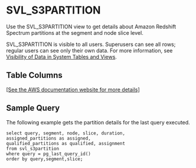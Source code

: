 # SVL\_S3PARTITION<a name="r_SVL_S3PARTITION"></a>

Use the SVL\_S3PARTITION view to get details about Amazon Redshift Spectrum partitions at the segment and node slice level\.

SVL\_S3PARTITION is visible to all users\. Superusers can see all rows; regular users can see only their own data\. For more information, see [Visibility of Data in System Tables and Views](c_visibility-of-data.md)\.

## Table Columns<a name="r_SVL_S3PARTITION-table-columns"></a>

[\[See the AWS documentation website for more details\]](http://docs.aws.amazon.com/redshift/latest/dg/r_SVL_S3PARTITION.html)

## Sample Query<a name="r_SVL_S3PARTITION-sample-query"></a>

The following example gets the partition details for the last query executed\.

```
select query, segment, node, slice, duration,
assigned_partitions as assigned, 
qualified_partitions as qualified, assignment 
from svl_s3partition 
where query = pg_last_query_id() 
order by query,segment,slice;
```